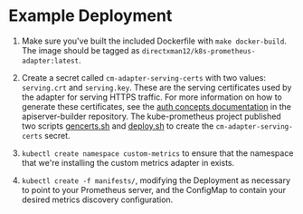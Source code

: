 Example Deployment
==================

1. Make sure you've built the included Dockerfile with `make docker-build`. The image should be tagged as `directxman12/k8s-prometheus-adapter:latest`.

2. Create a secret called `cm-adapter-serving-certs` with two values:
   `serving.crt` and `serving.key`. These are the serving certificates used
   by the adapter for serving HTTPS traffic.  For more information on how to
   generate these certificates, see the [auth concepts
   documentation](https://github.com/kubernetes-incubator/apiserver-builder/blob/master/docs/concepts/auth.md)
   in the apiserver-builder repository.
   The kube-prometheus project published two scripts [gencerts.sh](https://github.com/coreos/prometheus-operator/blob/master/contrib/kube-prometheus/experimental/custom-metrics-api/gencerts.sh)
   and [deploy.sh](https://github.com/coreos/prometheus-operator/blob/master/contrib/kube-prometheus/experimental/custom-metrics-api/deploy.sh) to create the `cm-adapter-serving-certs` secret.

3. `kubectl create namespace custom-metrics` to ensure that the namespace that we're installing
   the custom metrics adapter in exists.

4. `kubectl create -f manifests/`, modifying the Deployment as necessary to
   point to your Prometheus server, and the ConfigMap to contain your desired
   metrics discovery configuration.
